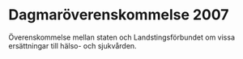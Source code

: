# Dagmaröverenskommelse 2007

Överenskommelse mellan staten och Landstingsförbundet om vissa ersättningar till hälso\- och sjukvården.
